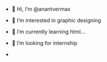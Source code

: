 - 👋 Hi, I’m @anantvermax
- 👀 I’m interested in graphic designing
- 🌱 I’m currently learning html...
- 💞️ I’m looking for internship

- 

<!---
anantvermax/anantvermax is a ✨ special ✨ repository because its `README.md` (this file) appears on your GitHub profile.
You can click the Preview link to take a look at your changes.
--->
